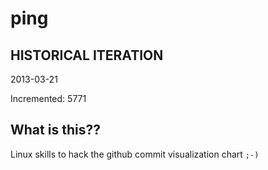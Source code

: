 # ping

## HISTORICAL ITERATION
2013-03-21

Incremented: 5771

## What is this?? 
Linux skills to hack the github commit visualization chart `;-)`
